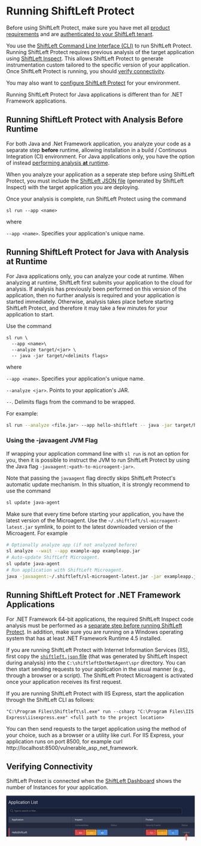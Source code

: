 # Running ShiftLeft Protect

Before using ShiftLeft Protect, make sure you have met all [product requirements](../../introduction/requirements.md#requirements-for-shiftleft-protect) and are [authenticated to your ShiftLeft tenant](../../using-cli/authenticating.md).

You use the [ShiftLeft Command Line Interface (CLI)](../../using-cli/cli-reference.md) to run ShiftLeft Protect. Running ShiftLeft Protect requires previous analysis of the target application using [ShiftLeft Inspect](../inspect/analyzing-applications.md). This allows ShiftLeft Protect to generate instrumentation custom tailored to the specific version of your application. Once ShiftLeft Protect is running, you should [verify connectivity](#verifying-connectivity).

You may also want to [configure ShiftLeft Protect](protect-java/configuring-the-microagent.md) for your environment.

Running ShiftLeft Protect for Java applications is different than for .NET Framework applications. 

## Running ShiftLeft Protect with Analysis Before Runtime

For both Java and .Net Framework application, you analyze your code as a separate step **before** runtime, allowing installation in a build / Continuous Integration (CI) environment. For Java applications only, you have the option of instead [performing analysis **at** runtime](#running-shiftleft-protect-for-java-with-analysis-at-runtime).  

When you analyze your application as a seperate step before using ShiftLeft Protect, you must include the [ShiftLeft JSON file](json-file.md) (generated by ShiftLeft Inspect) with the target application you are deploying. 

Once your analysis is complete, run ShiftLeft Protect using the command 

```
sl run --app <name> 
```

where

`--app <name>`. Specifies your application's unique name.

## Running ShiftLeft Protect for Java with Analysis at Runtime

For Java applications only, you can analyze your code at runtime. When analyzing at runtime, ShiftLeft first submits your application to the cloud for analysis. If analysis has previously been performed on this version of the application, then no further analysis is required and your application is started immediately. Otherwise, analysis takes place before starting ShiftLeft Protect, and therefore it may take a few minutes for your application to start.

Use the command

```
sl run \
  --app <name>\
  --analyze target/<jar> \
  -- java -jar target/<delimits flags>
```

where

`--app <name>`. Specifies your application's unique name.

`--analyze <jar>`. Points to your application's JAR.

`--`. Delimits flags from the command to be wrapped. 

For example:

```bash
sl run --analyze <file.jar> --app hello-shiftleft -- java -jar target/hello-shiftleft-0.0.1.jar
```

### Using the -javaagent JVM Flag

If wrapping your application command line with `sl run` is not an option for you, then it is possible to instruct the JVM to run ShiftLeft Protect by using the Java flag `-javaagent:<path-to-microagent-jar>`.

Note that passing the `javaagent` flag directly skips ShiftLeft Protect's automatic update mechanism. In this situation, it is strongly recommend to use the command

```bash
sl update java-agent
```

Make sure that every time before starting your application, you have the latest version of the Microagent. Use the `~/.shiftleft/sl-microagent-latest.jar` symlink, to point to the latest downloaded version of the  Microagent. For example

```bash
# Optionally analyze app (if not analyzed before)
sl analyze --wait --app example-app exampleapp.jar
# Auto-update ShiftLeft Microagent.
sl update java-agent
# Run application with ShiftLeft Microagent.
java -javaagent:~/.shiftleft/sl-microagent-latest.jar -jar exampleapp.jar
```

## Running ShiftLeft Protect for .NET Framework Applications

For .NET Framework 64-bit applications, the required ShiftLeft Inspect code analysis must be performed as a [separate step before running ShiftLeft Protect](#running-shiftleft-protect-with-analysis-before-runtime). In addition, make sure you are running on a Windows operating system that has at least .NET Framework Runtime 4.5 installed. 

If you are running ShiftLeft Protect with Internet Information Services (IIS), first copy the [`shiftleft.json` file](json-file.md) (that was generated by ShiftLeft Inspect during analysis) into the `C:\shiftleftDotNetAgent\spr` directory. You can then start sending requests to your application in the usual manner (e.g., through a browser or a script). The ShiftLeft Protect Microagent is activated once your application receives its first request.

If you are running ShiftLeft Protect with IIS Express, start the application through the ShiftLeft CLI as follows:

```
"C:\Program Files\Shiftleft\sl.exe" run --csharp "C:\Program Files\IIS Express\iisexpress.exe" <full path to the project location>
```
You can then send requests to the target application using the method of your choice, such as a browser or a utility like curl. For IIS Express, your application runs on port 8500, for example curl http://<span></span>localhost:8500/vulnerable_asp_net_framework.

## Verifying Connectivity

ShiftLeft Protect is connected when the [ShiftLeft Dashboard](../using-dashboard/vulnerability-dashboard.md) shows the number of Instances for your application. 

![Instances](img/instance.jpg)
